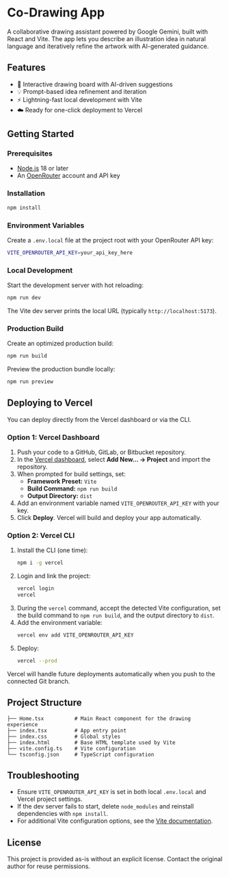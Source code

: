 # Co-Drawing App

A collaborative drawing assistant powered by Google Gemini, built with React and Vite. The app lets you describe an illustration idea in natural language and iteratively refine the artwork with AI-generated guidance.

## Features

- 🎨 Interactive drawing board with AI-driven suggestions
- 💡 Prompt-based idea refinement and iteration
- ⚡ Lightning-fast local development with Vite
- ☁️ Ready for one-click deployment to Vercel

## Getting Started

### Prerequisites

- [Node.js](https://nodejs.org/) 18 or later
- An [OpenRouter](https://openrouter.ai) account and API key

### Installation

```bash
npm install
```

### Environment Variables

Create a `.env.local` file at the project root with your OpenRouter API key:

```bash
VITE_OPENROUTER_API_KEY=your_api_key_here
```

### Local Development

Start the development server with hot reloading:

```bash
npm run dev
```

The Vite dev server prints the local URL (typically `http://localhost:5173`).

### Production Build

Create an optimized production build:

```bash
npm run build
```

Preview the production bundle locally:

```bash
npm run preview
```

## Deploying to Vercel

You can deploy directly from the Vercel dashboard or via the CLI.

### Option 1: Vercel Dashboard

1. Push your code to a GitHub, GitLab, or Bitbucket repository.
2. In the [Vercel dashboard](https://vercel.com/dashboard), select **Add New… → Project** and import the repository.
3. When prompted for build settings, set:
   - **Framework Preset:** `Vite`
   - **Build Command:** `npm run build`
   - **Output Directory:** `dist`
4. Add an environment variable named `VITE_OPENROUTER_API_KEY` with your key.
5. Click **Deploy**. Vercel will build and deploy your app automatically.

### Option 2: Vercel CLI

1. Install the CLI (one time):
   ```bash
   npm i -g vercel
   ```
2. Login and link the project:
   ```bash
   vercel login
   vercel
   ```
3. During the `vercel` command, accept the detected Vite configuration, set the build command to `npm run build`, and the output directory to `dist`.
4. Add the environment variable:
   ```bash
   vercel env add VITE_OPENROUTER_API_KEY
   ```
5. Deploy:
   ```bash
   vercel --prod
   ```

Vercel will handle future deployments automatically when you push to the connected Git branch.

## Project Structure

```
├── Home.tsx          # Main React component for the drawing experience
├── index.tsx         # App entry point
├── index.css         # Global styles
├── index.html        # Base HTML template used by Vite
├── vite.config.ts    # Vite configuration
└── tsconfig.json     # TypeScript configuration
```

## Troubleshooting

- Ensure `VITE_OPENROUTER_API_KEY` is set in both local `.env.local` and Vercel project settings.
- If the dev server fails to start, delete `node_modules` and reinstall dependencies with `npm install`.
- For additional Vite configuration options, see the [Vite documentation](https://vitejs.dev/).

## License

This project is provided as-is without an explicit license. Contact the original author for reuse permissions.
